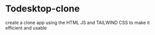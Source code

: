 # Todesktop-clone
create a clone app using the HTML JS and TAILWIND CSS to make it efficient and usable
